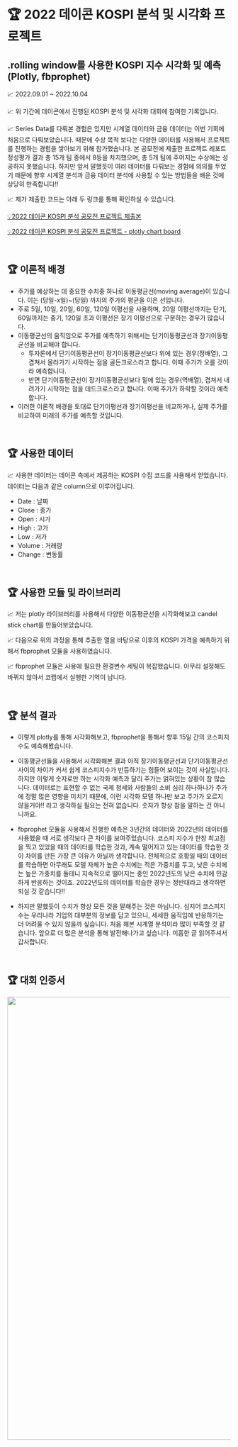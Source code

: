 # 🏆 2022 데이콘 KOSPI 분석 및 시각화 프로젝트  

## .rolling window를 사용한 KOSPI 지수 시각화 및 예측 (Plotly, fbprophet)  


📈 2022.09.01 ~ 2022.10.04  

📈 위 기간에 데이콘에서 진행된 KOSPI 분석 및 시각화 대회에 참여한 기록입니다.  

📈 Series Data를 다뤄본 경험은 있지만 시계열 데이터와 금융 데이터는 이번 기회에 처음으로 다뤄보았습니다. 때문에 수상 목적 보다는 다양한 데이터를 사용해서 프로젝트를 진행하는 경험을 쌓아보기 위해 참가했습니다. 본 공모전에 제출한 프로젝트 레포트 정성평가 결과 총 15개 팀 중에서 8등을 차지했으며, 총 5개 팀에 주어지는 수상에는 성공하지 못했습니다. 하지만 앞서 말했듯이 여러 데이터를 다뤄보는 경험에 의의를 두었기 때문에 향후 시계열 분석과 금융 데이터 분석에 사용할 수 있는 방법들을 배운 것에 상당히 만족합니다!!  

📈 제가 제출한 코드는 아래 두 링크를 통해 확인하실 수 있습니다.<br>  

[💡2022 데이콘 KOSPI 분석 공모전 프로젝트 제출본](https://dacon.io/competitions/official/235980/codeshare/6557?page=1&dtype=random)<br>  

[💡2022 데이콘 KOSPI 분석 공모전 프로젝트 - plotly chart board](https://chart-studio.plotly.com/~nyamin9/69)

<br>  

## 🏆 이론적 배경  

- 주가를 예상하는 데 중요한 수치중 하나로 이동평균선(moving average)이 있습니다. 이는 (당일-x일)~(당일) 까지의 주가의 평균을 이은 선입니다.  
- 주로 5일, 10일, 20일, 60일, 120일 이평선을 사용하며, 20일 이평선까지는 단기, 60일까지는 중기, 120일 초과 이평선은 장기 이평선으로 구분하는 경우가 많습니다.  
- 이동평균선의 움직임으로 주가를 예측하기 위해서는 단기이동평균선과 장기이동평균선을 비교해야 합니다.  
  - 투자론에서 단기이동평균선이 장기이동평균선보다 위에 있는 경우(정배열), 그 겹쳐서 올라가기 시작하는 점을 골든크로스라고 합니다. 이때 주가가 오를 것이라 예측합니다.  
  - 반면 단기이동평균선이 장기이동평균선보다 밑에 있는 경우(역배열), 겹쳐서 내려가기 시작하는 점을 데드크로스라고 합니다. 이때 주가가 하락할 것이라 예측합니다.  
- 이러한 이론적 배경을 토대로 단기이평선과 장기이평선을 비교하거나, 실제 주가를 비교하여 미래의 주가를 예측할 것입니다.  
  
<br>  

## 🏆 사용한 데이터  

📈 사용한 데이터는 데이콘 측에서 제공하는 KOSPI 수집 코드를 사용해서 얻었습니다. 데이터는 다음과 같은 column으로 이루어집니다.   

- Date : 날짜  
- Close : 종가  
- Open : 시가  
- High : 고가  
- Low	: 저가  
- Volume : 거래량  
- Change : 변동률  

<br>  

## 🏆 사용한 모듈 및 라이브러리  
 

📈 저는 plotly 라이브러리를 사용해서 다양한 이동평균선을 시각화해보고 candel stick chart를 만들어보았습니다.  

📈 다음으로 위의 과정을 통해 추출한 열을 바탕으로 이후의 KOSPI 가격을 예측하기 위해서 fbprophet 모듈을 사용하였습니다.  

📈 fbprophet 모듈은 사용에 필요한 환경변수 세팅이 복잡했습니다. 아무리 설정해도 바뀌지 않아서 코랩에서 실행한 기억이 납니다.  

<br>  

## 🏆 분석 결과  

- 이렇게 plotly를 통해 시각화해보고, fbprophet을 통해서 향후 15일 간의 코스피지수도 예측해봤습니다.  

- 이동평균선들을 사용해서 시각화해본 결과 아직 장기이동평균선과 단기이동평균선 사이의 차이가 커서 쉽게 코스피지수가 반등하기는 힘들어 보이는 것이 사실입니다. 하지만 이렇게 숫자로만 하는 시각화 예측과 달리 주가는 얽혀있는 상황이 참 많습니다. 데이터로는 표현할 수 없는 국제 정세와 사람들의 소비 심리 하나하나가 주가에 정말 많은 영향을 미치기 때문에, 이런 시각화 모델 하나만 보고 주가가 오르지 않을거야!! 라고 생각하실 필요는 전혀 없습니다. 숫자가 항상 참을 말하는 건 아니니까요.  

- fbprophet 모듈을 사용해서 진행한 예측은 3년간의 데이터와 2022년의 데이터를 사용했을 때 서로 생각보다 큰 차이를 보여주었습니다. 코스피 지수가 한창 최고점을 찍고 있었을 때의 데이터를 학습한 것과, 계속 떨어지고 있는 데이터를 학습한 것이 차이를 만든 가장 큰 이유가 아닐까 생각합니다. 전체적으로 호황일 때의 데이터를 학습하면 아무래도 모델 자체가 높은 수치에는 적은 가중치를 두고, 낮은 수치에는 높은 가중치를 둘테니 지속적으로 떨어지는 중인 2022년도의 낮은 수치에 민감하게 반응하는 것이죠. 2022년도의 데이터를 학습한 경우는 정반대라고 생각하면 되실 것 같습니다!!  

- 하지만 말했듯이 수치가 항상 모든 것을 말해주는 것은 아닙니다. 심지어 코스피지수는 우리나라 기업의 대부분의 정보를 담고 있으니, 세세한 움직임에 반응하기는 더 어려울 수 있지 않을까 싶습니다. 처음 해본 시계열 분석이라 많이 부족할 것 같습니다. 앞으로 더 많은 분석을 통해 발전해나가고 싶습니다. 미흡한 글 읽어주셔서 갑사합니다.  

<br>  

## 🏆 대회 인증서  

<p align="center"><img src="https://user-images.githubusercontent.com/65170165/203471196-d162aa0d-36b0-4680-a293-0852455cf4f3.jpg" width="1000" /></p><br>  
